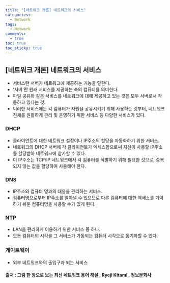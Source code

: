 ```yaml
---
title: "[네트워크 개론] 네트워크의 서비스"
categories:
  - Network
tags:
  - Network
comments:
  - true
toc: true
toc_sticky: true
---
```

## [네트워크 개론] 네트워크의 서비스
* 서비스란 서버가 네트워크에 제공하는 기능을 말한다.
* '서버'란 원래 서비스를 제공하는 측의 컴퓨터를 의미한다.
* 파일 공유와 같은 서비스를 네트워크에 대해 제공하고 있는 것은 모두 서버로서 작동하고 있다는 것.
* 이러한 서비스에는 각 컴퓨터가 자원을 공유시키기 위해 사용하는 것부터, 네트워크 전체를 원활하게 관리 및 운영하기 위한 서비스 등 다양한 서비스가 있다.

### DHCP
* 클라이언트에 대한 네트워크 설정이나 IP주소의 할당을 자동화하기 위한 서비스.
* 네트워크의 DHCP 서버에 각 클라이언트가 엑세스함으로써 자신이 사용할 IP주소를 할당받아 네트워크에 참가할 수 있다.
* 이 IP주소는 TCP/IP 네트워크에서 각 컴퓨터를 식별하기 위해 필요한 것으로, 중복되지 않는 값을 할당하여 사용해야 한다.

### DNS
* IP주소와 컴퓨터 명과의 대응을 관리하는 서비스.
* 컴퓨터명으로부터 IP주소를 알아낼 수 있으므로 다른 컴퓨터에 대한 액세스를 기억하기 쉬운 컴퓨터명을 사용할 수가 있게 된다.

### NTP
* LAN을 편리하게 이용하기 위한 서비스 중 하나.
* 모든 컴퓨터의 시각을 그 서비스가 가동되는 컴퓨터 시각으로 동기화할 수 있다.

### 게이트웨이
* 외부 네트워크와의 출입구과 되는 서비스

#### 출처 : 그림 한 장으로 보는 최신 네트워크 용어 해설 , Ryeji Kitami , 정보문화사